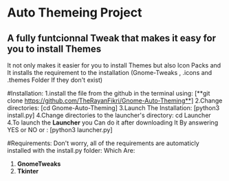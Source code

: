 # Auto Themeing Project

## A fully funtcionnal Tweak that makes it easy for you to install Themes

It not only makes it easier for you to install Themes but also Icon Packs and It installs the requirement to the installation (Gnome-Tweaks , .icons and .themes Folder If they don't exist)

#Installation:
1.install the file from the github in the terminal using:
[**git clone https://github.com/TheRayanFikri/Gnome-Auto-Theming**]
2.Change directories:
[cd Gnome-Auto-Theming]
3.Launch The Installation:
[python3 install.py]
4.Change directories to the launcher's directory:
cd Launcher
4.To launch the **Launcher** you Can do it after downloading It By answering YES or NO or :
[python3 launcher.py]

#Requirements:
Don't worry, all of the requirements are automaticly installed with the install.py folder:
Which Are:
1. **GnomeTweaks**
2. **Tkinter**




